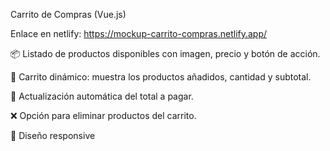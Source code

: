 Carrito de Compras (Vue.js)

Enlace en netlify: https://mockup-carrito-compras.netlify.app/

📦 Listado de productos disponibles con imagen, precio y botón de acción.

🛒 Carrito dinámico: muestra los productos añadidos, cantidad y subtotal.

🔄 Actualización automática del total a pagar.

❌ Opción para eliminar productos del carrito.

📱 Diseño responsive
